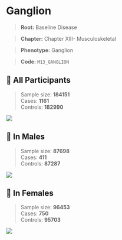 # Ganglion

> **Root:** Baseline Disease  

> **Chapter:** Chapter XIII- Musculoskeletal  

> **Phenotype:** Ganglion  

> **Code:** `M13_GANGLION`

## 🧪 All Participants  
> Sample size: **184151**  
> Cases: **1161**  
> Controls: **182990**
<img src="/Disease/Figures/ALL/Incidence/M13_GANGLION.png"/>
<CsvTable src="/public/Disease/Data/ALL/Incidence/COX_M13_GANGLION.csv" label="🔍 View full results" />

## 👨 In Males  
> Sample size: **87698**  
> Cases: **411**  
> Controls: **87287**
<img src="/Disease/Figures/Male/Incidence/M13_GANGLION.png"/>
<CsvTable src="/public/Disease/Data/Male/Incidence/COX_M13_GANGLION.csv" label="🔍 View full results" />

## 👩 In Females  
> Sample size: **96453**  
> Cases: **750**  
> Controls: **95703**
<img src="/Disease/Figures/Female/Incidence/M13_GANGLION.png"/>
<CsvTable src="/public/Disease/Data/Female/Incidence/COX_M13_GANGLION.csv" label="🔍 View full results" />
